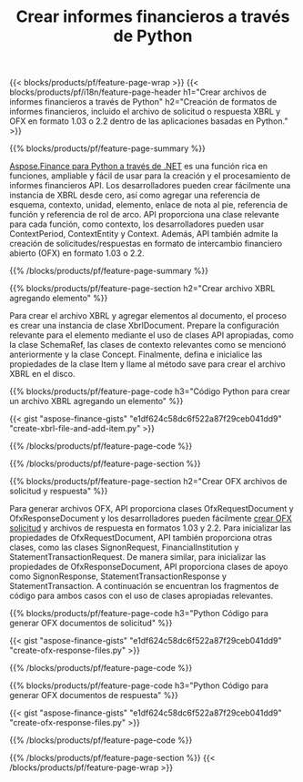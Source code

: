 ﻿---
title: Crear informes financieros a través de Python
url: /es/python-net/create/
description:  Código Python para crear informes financieros en XBRL y OFX archivos de solicitud o respuesta a través de la biblioteca Python.
---
{{< blocks/products/pf/feature-page-wrap >}}
{{< blocks/products/pf/i18n/feature-page-header h1="Crear archivos de informes financieros a través de Python" h2="Creación de formatos de informes financieros, incluido el archivo de solicitud o respuesta XBRL y OFX en formato 1.03 o 2.2 dentro de las aplicaciones basadas en Python." >}}

{{% blocks/products/pf/feature-page-summary %}}

[Aspose.Finance para Python a través de .NET](https://products.aspose.com/finance/python-net/) es una función rica en funciones, ampliable y fácil de usar para la creación y el procesamiento de informes financieros API. Los desarrolladores pueden crear fácilmente una instancia de XBRL desde cero, así como agregar una referencia de esquema, contexto, unidad, elemento, enlace de nota al pie, referencia de función y 
referencia de rol de arco. API proporciona una clase relevante para cada función, como contexto, los desarrolladores pueden usar ContextPeriod, ContextEntity y Context. 
Además, API también admite la creación de solicitudes/respuestas en formato de intercambio financiero abierto (OFX) en formato 1.03 o 2.2.

{{% /blocks/products/pf/feature-page-summary %}}

{{% blocks/products/pf/feature-page-section h2="Crear archivo XBRL agregando elemento" %}}

Para crear el archivo XBRL y agregar elementos al documento, el proceso es crear una instancia de clase XbrlDocument. Prepare la configuración relevante para el elemento mediante el uso de clases API apropiadas, como la clase SchemaRef, las clases de contexto relevantes como se mencionó anteriormente y la clase Concept. Finalmente, defina e inicialice las propiedades de la clase Item y llame al método save para crear el archivo XBRL en el disco.

{{% blocks/products/pf/feature-page-code h3="Código Python para crear un archivo XBRL agregando un elemento" %}}

{{< gist "aspose-finance-gists" "e1df624c58dc6f522a87f29ceb041dd9" "create-xbrl-file-and-add-item.py" >}} 

{{% /blocks/products/pf/feature-page-code %}}

{{% /blocks/products/pf/feature-page-section %}}

{{% blocks/products/pf/feature-page-section h2="Crear OFX archivos de solicitud y respuesta" %}}


Para generar archivos OFX, API proporciona clases OfxRequestDocument y OfxResponseDocument y los desarrolladores pueden fácilmente [crear OFX solicitud](https://products.aspose.com/finance/python-net/create/ofx-request/) y archivos de respuesta en formatos 1.03 y 2.2. Para inicializar las propiedades de OfxRequestDocument, API también proporciona otras clases, como las clases SignonRequest, FinancialInstitution y StatementTransactionRequest. De manera similar, para inicializar las propiedades de OfxResponseDocument, API proporciona clases de apoyo como SignonResponse, StatementTransactionResponse y StatementTransaction. A continuación se encuentran los fragmentos de código para ambos casos con el uso de clases apropiadas relevantes.

{{% blocks/products/pf/feature-page-code h3="Python Código para generar OFX documentos de solicitud" %}}

{{< gist "aspose-finance-gists" "e1df624c58dc6f522a87f29ceb041dd9" "create-ofx-response-files.py" >}} 

{{% /blocks/products/pf/feature-page-code %}}

{{% blocks/products/pf/feature-page-code h3="Python Código para generar OFX documentos de respuesta" %}}

{{< gist "aspose-finance-gists" "e1df624c58dc6f522a87f29ceb041dd9" "create-ofx-response-files.py" >}} 

{{% /blocks/products/pf/feature-page-code %}}

{{% /blocks/products/pf/feature-page-section %}}
{{< /blocks/products/pf/feature-page-wrap >}}